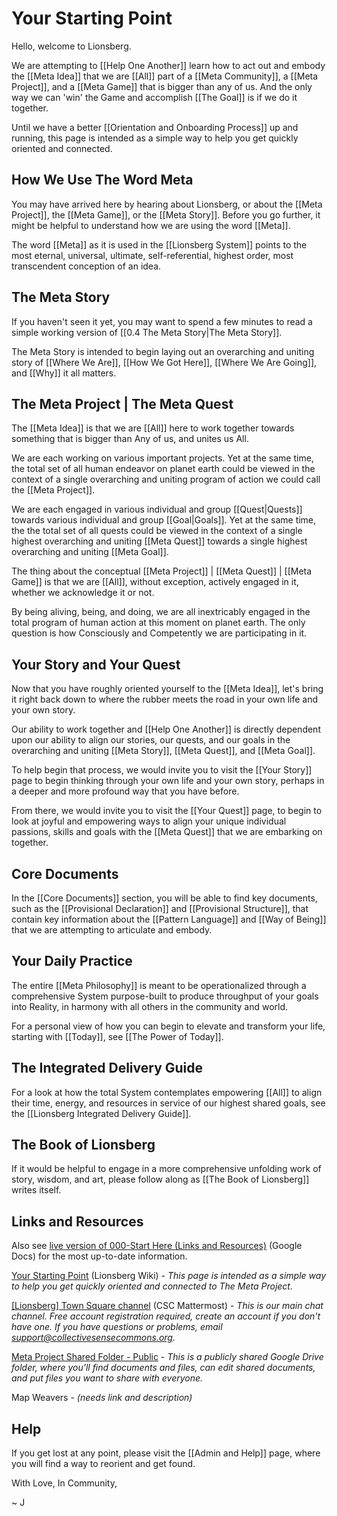 # Your Starting Point

Hello, welcome to Lionsberg. 

We are attempting to [[Help One Another]] learn how to act out and embody the [[Meta Idea]] that we are [[All]] part of a [[Meta Community]], a [[Meta Project]], and a [[Meta Game]] that is bigger than any of us. And the only way we can 'win' the Game and accomplish [[The Goal]] is if we do it together. 

Until we have a better [[Orientation and Onboarding Process]] up and running, this page is intended as a simple way to help you get quickly oriented and connected. 

## How We Use The Word Meta
You may have arrived here by hearing about Lionsberg, or about the [[Meta Project]], the [[Meta Game]], or  the [[Meta Story]]. Before you go further, it might be helpful to understand how we are using the word [[Meta]]. 

The word [[Meta]] as it is used in the [[Lionsberg System]] points to the most eternal, universal, ultimate, self-referential, highest order, most transcendent conception of an idea. 

## The Meta Story
If you haven't seen it yet, you may want to spend a few minutes to read a simple working version of [[0.4 The Meta Story|The Meta Story]].  

The Meta Story is intended to begin laying out an overarching and uniting story of [[Where We Are]], [[How We Got Here]], [[Where We Are Going]], and [[Why]] it all matters. 

## The Meta Project | The Meta Quest
The [[Meta Idea]] is that we are [[All]] here to work together towards something that is bigger than Any of us, and unites us All. 

We are each working on various important projects. Yet at the same time, the total set of all human endeavor on planet earth could be viewed in the context of a single overarching and uniting program of action we could call the [[Meta Project]]. 

We are each engaged in various individual and group [[Quest|Quests]] towards various individual and group [[Goal|Goals]]. Yet at the same time, the the total set of all quests could be viewed in the context of a single highest overarching and uniting [[Meta Quest]] towards a single highest overarching and uniting [[Meta Goal]]. 

The thing about the conceptual [[Meta Project]] | [[Meta Quest]] | [[Meta Game]] is that we are [[All]], without exception, actively engaged in it, whether we acknowledge it or not. 

By being aliving, being, and doing, we are all inextricably engaged in the total program of human action at this moment on planet earth. The only question is how Consciously and Competently we are participating in it. 

## Your Story and Your Quest
Now that you have roughly oriented yourself to the [[Meta Idea]], let's bring it right back down to where the rubber meets the road in your own life and your own story. 

Our ability to work together and [[Help One Another]] is directly dependent upon our ability to align our stories, our quests, and our goals in the overarching and uniting [[Meta Story]], [[Meta Quest]], and [[Meta Goal]]. 

To help begin that process, we would invite you to visit the [[Your Story]] page to begin thinking through your own life and your own story, perhaps in a deeper and more profound way that you have before. 

From there, we would invite you to visit the [[Your Quest]] page, to begin to look at joyful and empowering ways to align your unique individual passions, skills and goals with the [[Meta Quest]] that we are embarking on together. 

## Core Documents
In the [[Core Documents]] section, you will be able to find key documents, such as the [[Provisional Declaration]] and [[Provisional Structure]], that contain key information about the [[Pattern Language]] and [[Way of Being]] that we are attempting to articulate and embody. 

## Your Daily Practice 
The entire [[Meta Philosophy]] is meant to be operationalized through a comprehensive System purpose-built to produce throughput of your goals into Reality, in harmony with all others in the community and world. 

For a personal view of how you can begin to elevate and transform your life, starting with [[Today]], see [[The Power of Today]]. 

## The Integrated Delivery Guide
For a look at how the total System contemplates empowering [[All]] to align their time, energy, and resources in service of our highest shared goals, see the [[Lionsberg Integrated Delivery Guide]]. 

## The Book of Lionsberg
If it would be helpful to engage in a more comprehensive unfolding work of story, wisdom, and art, please follow along as [[The Book of Lionsberg]] writes itself. 

## Links and Resources

Also see [live version of 000-Start Here (Links and Resources)](https://docs.google.com/document/d/1UBjUBBxMkEhI5rg9VzFgdrOT6-xm_0yE6Lk2h8jFAEc/edit?usp=sharing) (Google Docs) for the most up-to-date information.

[Your Starting Point](https://lionsberg.wiki/your_story_and_quest/your_starting_point) (Lionsberg Wiki) - *This page is intended as a simple way to help you get quickly oriented and connected to The Meta Project.*

[\[Lionsberg\] Town Square channel](https://chat.collectivesensecommons.org/agora/channels/lionsberg-town-square) (CSC Mattermost) - *This is our main chat channel. Free account registration required, create an account if you don't have one. If you have questions or problems, email [support@collectivesensecommons.org](mailto:support@collectivesensecommons.org).*

[Meta Project Shared Folder - Public](https://drive.google.com/drive/folders/1Tx8FAe678MQvEifNdlhVn8mQ9jz8fuzf?usp=sharing) - *This is a publicly shared Google Drive folder, where you'll find documents and files, can edit shared documents, and put files you want to share with everyone.*

Map Weavers - *(needs link and description)*

## Help 
If you get lost at any point, please visit the [[Admin and Help]] page, where you will find a way to reorient and get found. 

With Love, In Community, 

~ J 